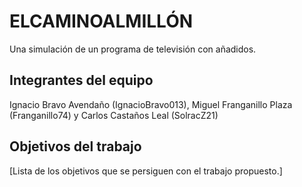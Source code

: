 # ELCAMINOALMILLÓN

Una simulación de un programa de televisión con añadidos.

## Integrantes del equipo

Ignacio Bravo Avendaño (IgnacioBravo013), Miguel Franganillo Plaza (Franganillo74) y Carlos Castaños Leal (SolracZ21)

## Objetivos del trabajo

[Lista de los objetivos que se persiguen con el trabajo propuesto.]
